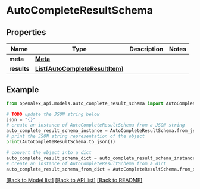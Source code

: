 # AutoCompleteResultSchema


## Properties

Name | Type | Description | Notes
------------ | ------------- | ------------- | -------------
**meta** | [**Meta**](Meta.md) |  | 
**results** | [**List[AutoCompleteResultItem]**](AutoCompleteResultItem.md) |  | 

## Example

```python
from openalex_api.models.auto_complete_result_schema import AutoCompleteResultSchema

# TODO update the JSON string below
json = "{}"
# create an instance of AutoCompleteResultSchema from a JSON string
auto_complete_result_schema_instance = AutoCompleteResultSchema.from_json(json)
# print the JSON string representation of the object
print(AutoCompleteResultSchema.to_json())

# convert the object into a dict
auto_complete_result_schema_dict = auto_complete_result_schema_instance.to_dict()
# create an instance of AutoCompleteResultSchema from a dict
auto_complete_result_schema_from_dict = AutoCompleteResultSchema.from_dict(auto_complete_result_schema_dict)
```
[[Back to Model list]](../README.md#documentation-for-models) [[Back to API list]](../README.md#documentation-for-api-endpoints) [[Back to README]](../README.md)


